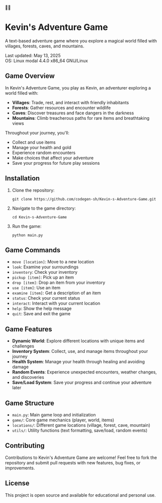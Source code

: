 🌈🌈
# Kevin's Adventure Game

A text-based adventure game where you explore a magical world filled with villages, forests, caves, and mountains.

Last updated: May 13, 2025  
OS: Linux modal 4.4.0 x86_64 GNU/Linux

## Game Overview

In Kevin's Adventure Game, you play as Kevin, an adventurer exploring a world filled with:

- **Villages**: Trade, rest, and interact with friendly inhabitants
- **Forests**: Gather resources and encounter wildlife
- **Caves**: Discover treasures and face dangers in the darkness
- **Mountains**: Climb treacherous paths for rare items and breathtaking views

Throughout your journey, you'll:
- Collect and use items
- Manage your health and gold
- Experience random encounters
- Make choices that affect your adventure
- Save your progress for future play sessions

## Installation

1. Clone the repository:
   ```
   git clone https://github.com/codegen-sh/Kevin-s-Adventure-Game.git
   ```

2. Navigate to the game directory:
   ```
   cd Kevin-s-Adventure-Game
   ```

3. Run the game:
   ```
   python main.py
   ```

## Game Commands

- `move [location]`: Move to a new location
- `look`: Examine your surroundings
- `inventory`: Check your inventory
- `pickup [item]`: Pick up an item
- `drop [item]`: Drop an item from your inventory
- `use [item]`: Use an item
- `examine [item]`: Get a description of an item
- `status`: Check your current status
- `interact`: Interact with your current location
- `help`: Show the help message
- `quit`: Save and exit the game

## Game Features

- **Dynamic World**: Explore different locations with unique items and challenges
- **Inventory System**: Collect, use, and manage items throughout your journey
- **Health System**: Manage your health through healing and avoiding damage
- **Random Events**: Experience unexpected encounters, weather changes, and discoveries
- **Save/Load System**: Save your progress and continue your adventure later

## Game Structure

- `main.py`: Main game loop and initialization
- `game/`: Core game mechanics (player, world, items)
- `locations/`: Different game locations (village, forest, cave, mountain)
- `utils/`: Utility functions (text formatting, save/load, random events)

## Contributing

Contributions to Kevin's Adventure Game are welcome! Feel free to fork the repository and submit pull requests with new features, bug fixes, or improvements.

## License

This project is open source and available for educational and personal use.

